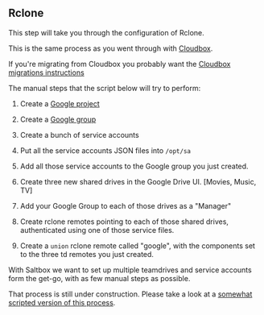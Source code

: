 ## Rclone
This step will take you through the configuration of Rclone.

This is the same process as you went through with [Cloudbox](https://github.com/Cloudbox/Cloudbox/wiki/Install%3A-Rclone).

If you're migrating from Cloudbox you probably want the [Cloudbox migrations instructions](https://docs.saltbox.dev/community/guides/cloudbox/)

The manual steps that the script below will try to perform:

1. Create a [Google project](https://docs.saltbox.dev/reference/google-project-setup/)

1. Create a [Google group](https://docs.saltbox.dev/reference/google-group-setup/)

1. Create a bunch of service accounts

1. Put all the service accounts JSON files into `/opt/sa`

1. Add all those service accounts to the Google group you just created.

1. Create three new shared drives in the Google Drive UI. [Movies, Music, TV]

1. Add your Google Group to each of those drives as a "Manager"

1. Create rclone remotes pointing to each of those shared drives, authenticated using one of those service files.

1. Create a `union` rclone remote called "google", with the components set to the three td remotes you just created.

With Saltbox we want to set up multiple teamdrives and service accounts form the get-go, with as few manual steps as possible.

That process is still under construction.  Please take a look at a [somewhat scripted version of this process](rclone-manual.md).
